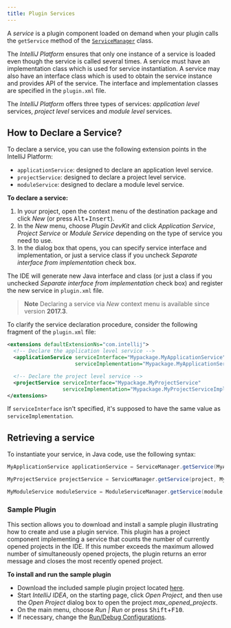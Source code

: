 ```yaml
---
title: Plugin Services
---
```


A _service_ is a plugin component loaded on demand when your plugin calls the `getService` method of the [`ServiceManager`](upsource:///platform/core-api/src/com/intellij/openapi/components/ServiceManager.java) class.

The *IntelliJ Platform* ensures that only one instance of a service is loaded even though the service is called several times. A service must have an implementation class which is used for service instantiation. A service may also have an interface class which is used to obtain the service instance and provides API of the service. The interface and implementation classes are specified in the `plugin.xml` file.

The *IntelliJ Platform* offers three types of services: _application level_ services, _project level_ services and _module level_ services.

## How to Declare a Service?

To declare a service, you can use the following extension points in the IntelliJ Platform:

* `applicationService`: designed to declare an application level service.
* `projectService`: designed to declare a project level service.
* `moduleService`: designed to declare a module level service.

**To declare a service:**

1. In your project, open the context menu of the destination package and click *New* (or press <kbd>Alt</kbd>+<kbd>Insert</kbd>).
2. In the *New* menu, choose *Plugin DevKit* and click *Application Service*, *Project Service* or *Module Service* depending on the type of service you need to use.
3. In the dialog box that opens, you can specify service interface and implementation, or just a service class if you uncheck *Separate interface from implementation* check box.

The IDE will generate new Java interface and class (or just a class if you unchecked *Separate interface from implementation* check box) and register the new service in `plugin.xml` file.

> **Note** Declaring a service via *New* context menu is available since version **2017.3**.


To clarify the service declaration procedure, consider the following fragment of the `plugin.xml` file:

```xml
<extensions defaultExtensionNs="com.intellij">
  <!-- Declare the application level service -->
  <applicationService serviceInterface="Mypackage.MyApplicationService" 
                      serviceImplementation="Mypackage.MyApplicationServiceImpl" />

  <!-- Declare the project level service -->
  <projectService serviceInterface="Mypackage.MyProjectService" 
                  serviceImplementation="Mypackage.MyProjectServiceImpl" />
</extensions>
```

If `serviceInterface` isn't specified, it's supposed to have the same value as `serviceImplementation`.

## Retrieving a service

To instantiate your service, in Java code, use the following syntax:

```java
MyApplicationService applicationService = ServiceManager.getService(MyApplicationService.class);

MyProjectService projectService = ServiceManager.getService(project, MyProjectService.class);

MyModuleService moduleService = ModuleServiceManager.getService(module, MyModuleService.class);
```

### Sample Plugin

This section allows you to download and install a sample plugin illustrating how to create and use a plugin service. This plugin has a project component implementing a service that counts the number of currently opened projects in the IDE. If this number exceeds the maximum allowed number of simultaneously opened projects, the plugin returns an error message and closes the most recently opened project.

<!-- TODO Replace with other plugin URL when available-->

**To install and run the sample plugin**

* Download the included sample plugin project located [here](https://github.com/JetBrains/intellij-sdk-docs/tree/master/code_samples/max_opened_projects).
* Start *IntelliJ IDEA*, on the starting page, click *Open Project*, and then use the *Open Project* dialog box to open the project *max_opened_projects*.
* On the main menu, choose *Run \| Run* or press <kbd>Shift</kbd>+<kbd>F10</kbd>.
* If necessary, change the [Run/Debug Configurations](https://www.jetbrains.com/help/idea/run-debug-configuration-plugin.html).
